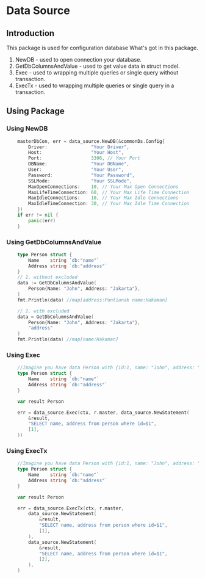 # Data Source

## Introduction
This package is used for configuration database
What's got in this package.
1. NewDB - used to open connection your database.
2. GetDbColumnsAndValue - used to get value data in struct model.
3. Exec - used to wrapping multiple queries or single query without transaction.
4. ExecTx - used to wrapping multiple queries or single query in a transaction.

## Using Package

### Using NewDB
```go
	masterDbCon, err = data_source.NewDB(&commonDs.Config{
		Driver:                "Your Driver",
		Host:                  "Your Host",
		Port:                  3306, // Your Port
		DBName:                "Your DBName",
		User:                  "Your User",
		Password:              "Your Password",
		SSLMode:               "Your SSLMode",
		MaxOpenConnections:    10, // Your Max Open Connections
		MaxLifeTimeConnection: 60, // Your Max Life Time Connection
		MaxIdleConnections:    10, // Your Max Idle Connections
		MaxIdleTimeConnection: 30, // Your Max Idle Time Connection
	})
	if err != nil {
		panic(err)
	}
```

### Using GetDbColumnsAndValue
```go
    type Person struct {
        Name    string `db:"name"`
        Address string `db:"address"`
    }
    // 1. without excluded
    data := GetDbColumnsAndValue(
		Person{Name: "John", Address: "Jakarta"},
	)
    fmt.Println(data) //map[address:Pontianak name:Hakaman]

    // 2. with excluded
    data = GetDbColumnsAndValue(
		Person{Name: "John", Address: "Jakarta"},
        "address"
	)
    fmt.Println(data) //map[name:Hakaman]
```

### Using Exec
```go
    //Imagine you have data Person with {id:1, name: "John", address: "Jakarta"}
    type Person struct {
        Name    string `db:"name"`
        Address string `db:"address"`
    }

    var result Person

    err = data_source.Exec(ctx, r.master, data_source.NewStatement(
        &result,
        "SELECT name, address from person where id=$1",
        [1],
    ))
```

### Using ExecTx
```go
    //Imagine you have data Person with {id:1, name: "John", address: "Jakarta"}
    type Person struct {
        Name    string `db:"name"`
        Address string `db:"address"`
    }

    var result Person

    err = data_source.ExecTx(ctx, r.master, 
        data_source.NewStatement(
            &result,
            "SELECT name, address from person where id=$1",
            [1],
        ),
        data_source.NewStatement(
            &result,
            "SELECT name, address from person where id=$1",
            [2],
        ),
    )
```